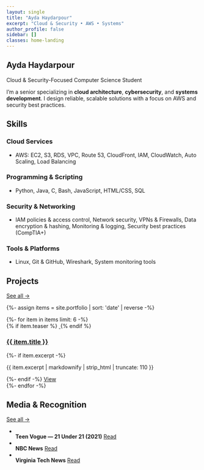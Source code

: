 ```yaml
---
layout: single
title: "Ayda Haydarpour"
excerpt: "Cloud & Security • AWS • Systems"
author_profile: false
sidebar: []
classes: home-landing
---
```


<!-- HERO (no buttons) -->
<section class="hero-landing">
  <div class="hero-inner">
    <h1 class="hero-title">Ayda Haydarpour</h1>
    <p class="hero-subtitle">Cloud &amp; Security-Focused Computer Science Student</p>
    <p class="hero-intro">
      I’m a senior specializing in <strong>cloud architecture</strong>, <strong>cybersecurity</strong>, and
      <strong>systems development</strong>. I design reliable, scalable solutions with a focus on AWS and security best practices.
    </p>
  </div>
</section>

<!-- SKILLS (leave your current block exactly as you have it) -->
<section class="section panel section-tight">
  <h2>Skills</h2>
  <div class="skills-card">
    <div class="skills-col">
      <h3>Cloud Services</h3>
      <ul>
        <li>AWS: EC2, S3, RDS, VPC, Route 53, CloudFront, IAM, CloudWatch, Auto Scaling, Load Balancing</li>
      </ul>
      <h3>Programming &amp; Scripting</h3>
      <ul>
        <li>Python, Java, C, Bash, JavaScript, HTML/CSS, SQL</li>
      </ul>
    </div>
    <div class="skills-col">
      <h3>Security &amp; Networking</h3>
      <ul>
        <li>IAM policies &amp; access control, Network security, VPNs &amp; Firewalls, Data encryption &amp; hashing,
            Monitoring &amp; logging, Security best practices (CompTIA+)</li>
      </ul>
      <h3>Tools &amp; Platforms</h3>
      <ul>
        <li>Linux, Git &amp; GitHub, Wireshark, System monitoring tools</li>
      </ul>
    </div>
  </div>
</section>

<!-- PROJECTS (your same logic; smaller card styles come from CSS below) -->
<section class="section panel section-tight">
  <div class="section-header">
    <h2>Projects</h2>
    <a class="section-link" href="{{ '/portfolio/' | relative_url }}">See all →</a>
  </div>

  {%- assign items = site.portfolio | sort: 'date' | reverse -%}
  <div class="entries-grid entries-grid--compact">
  {%- for item in items limit: 6 -%}
    <article class="archive__item panel card--compact">
      {% if item.teaser %}
      <a class="archive__item-teaser teaser--compact" href="{{ item.url | relative_url }}">
        <img src="{{ item.teaser | relative_url }}" alt="">
      </a>
      {% endif %}
      <div class="card__body">
        <h3 class="archive__item-title">
          <a href="{{ item.url | relative_url }}">{{ item.title }}</a>
        </h3>
        {%- if item.excerpt -%}
        <p class="archive__item-excerpt">{{ item.excerpt | markdownify | strip_html | truncate: 110 }}</p>
        {%- endif -%}
        <a class="btn btn--sm" href="{{ item.url | relative_url }}">View</a>
      </div>
    </article>
  {%- endfor -%}
  </div>
</section>

<!-- MEDIA with icons -->
<section class="section panel section-tight">
  <div class="section-header">
    <h2>Media & Recognition</h2>
    <a class="section-link" href="{{ '/media/' | relative_url }}">See all →</a>
  </div>

  <ul class="media-list">
    <li>
      <span class="media-icon"><img src="{{ '/assets/icons/vogue.svg' | relative_url }}" alt=""></span>
      <div class="media-text">
        <strong>Teen Vogue — 21 Under 21 (2021)</strong>
        <a href="https://www.teenvogue.com/gallery/teen-vogues-21-under-21-2021" target="_blank" rel="noopener">Read</a>
      </div>
    </li>
    <li>
      <span class="media-icon"><img src="{{ '/assets/icons/nbc.png' | relative_url }}" alt=""></span>
      <div class="media-text">
        <strong>NBC News</strong>
        <a href="https://www.nbcnews.com/news/world/afghan-female-robotics-team-defiant-after-fleeing-taliban-qatar-n1277464" target="_blank" rel="noopener">Read</a>
      </div>
    </li>
    <li>
      <span class="media-icon"><img src="{{ '/assets/icons/vt.svg' | relative_url }}" alt=""></span>
      <div class="media-text">
        <strong>Virginia Tech News</strong>
        <a href="https://news.vt.edu/articles/2022/09/ayda-haydarpour.html" target="_blank" rel="noopener">Read</a>
      </div>
    </li>
  </ul>
</section>
